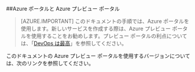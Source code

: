 ##Azure ポータルと Azure プレビュー ポータル

> [AZURE.IMPORTANT] このドキュメントの手順では、Azure ポータルを使用します。新しいサービスを作成する際は、Azure プレビュー ポータルを使用することをお勧めします。プレビュー ポータルの利点については、「[DevOps は最高](https://azure.microsoft.com/overview/preview-portal/)」を参照してください。

このドキュメントの Azure プレビュー ポータルを使用するバージョンについては、次のリンクを参照してください。

<!---HONumber=AcomDC_0128_2016-->